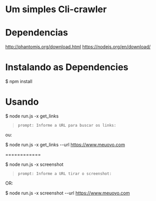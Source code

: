 
Um simples Cli-crawler
==

Dependencias
============
http://phantomjs.org/download.html
https://nodejs.org/en/download/

Instalando as Dependencies
============
$ npm install

Usando
============

$ node run.js -x get_links

> `prompt: Informe a URL para buscar os links:`

ou:

$ node run.js -x get_links --url https://www.meuovo.com

============

$ node run.js -x screenshot

> `prompt: Informe a URL tirar o screenshot:`

OR:

$ node run.js -x screenshot --url https://www.meuovo.com
